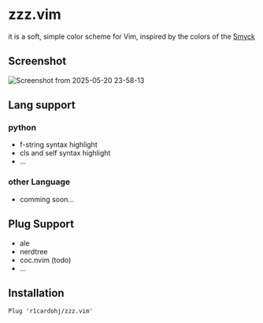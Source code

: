 # zzz.vim

it is a soft, simple color scheme for Vim, inspired by the colors of the [Smyck](https://github.com/hukl/Smyck-Color-Scheme)

## Screenshot

![Screenshot from 2025-05-20 23-58-13](https://github.com/user-attachments/assets/594e60aa-b62e-47fc-8727-519aa62dd9b0)

## Lang support

### python

* f-string syntax highlight
* cls and self syntax highlight
* ...

### other Language

* comming soon...

## Plug Support

* ale
* nerdtree
* coc.nvim (todo)
* ...

## Installation

```vim
Plug 'r1cardohj/zzz.vim'
```
